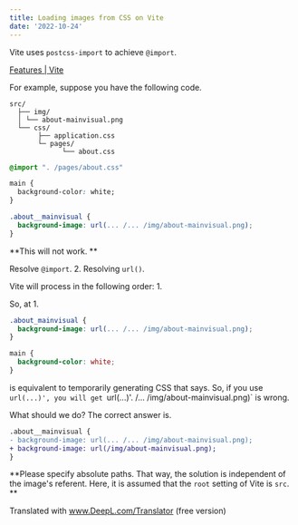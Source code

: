```yaml
---
title: Loading images from CSS on Vite
date: '2022-10-24'
---
```


Vite uses `postcss-import` to achieve `@import`.

[Features | Vite](https://vitejs.dev/guide/features.html#css)

For example, suppose you have the following code.

```
src/
  ├── img/
  │ └── about-mainvisual.png
  └── css/
       ├── application.css
       └─ pages/
             └── about.css
```

```css:src/css/application.css
@import ". /pages/about.css"

main {
  background-color: white;
}
```

```css:src/css/pages/about.css
.about__mainvisual {
  background-image: url(... /... /img/about-mainvisual.png);
}
```

**This will not work. **

Resolve `@import`. 2.
Resolving `url()`.

Vite will process in the following order: 1.

So, at 1.

```css:src/css/application.css
.about_mainvisual {
  background-image: url(... /... /img/about-mainvisual.png);
}

main {
  background-color: white;
}
```

is equivalent to temporarily generating CSS that says.
So, if you use `url(...)', you will get `url(...)'. /... /img/about-mainvisual.png)` is wrong.

What should we do?
The correct answer is.

```diff css:src/css/pages/about.css
.about__mainvisual {
- background-image: url(... /... /img/about-mainvisual.png);
+ background-image: url(/img/about-mainvisual.png);
}
```

**Please specify absolute paths. That way, the solution is independent of the image's referent.
Here, it is assumed that the `root` setting of Vite is `src`. **

Translated with www.DeepL.com/Translator (free version)
